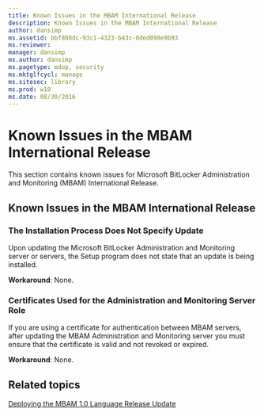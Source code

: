 ```yaml
---
title: Known Issues in the MBAM International Release
description: Known Issues in the MBAM International Release
author: dansimp
ms.assetid: bbf888dc-93c1-4323-b43c-0ded098e9b93
ms.reviewer: 
manager: dansimp
ms.author: dansimp
ms.pagetype: mdop, security
ms.mktglfcycl: manage
ms.sitesec: library
ms.prod: w10
ms.date: 08/30/2016
---
```



# Known Issues in the MBAM International Release

This section contains known issues for Microsoft BitLocker Administration and Monitoring (MBAM) International Release.

## Known Issues in the MBAM International Release

### The Installation Process Does Not Specify Update

Upon updating the Microsoft BitLocker Administration and Monitoring server or servers, the Setup program does not state that an update is being installed.

**Workaround**: None.

### Certificates Used for the Administration and Monitoring Server Role

If you are using a certificate for authentication between MBAM servers, after updating the MBAM Administration and Monitoring server you must ensure that the certificate is valid and not revoked or expired.

**Workaround**: None.

## Related topics

[Deploying the MBAM 1.0 Language Release Update](deploying-the-mbam-10-language-release-update.md)

 

 





